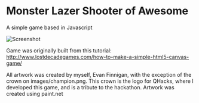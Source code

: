 # Monster Lazer Shooter of Awesome
A simple game based in Javascript

![Screenshot](http://i.imgur.com/k2m6qJS.png)

Game was originally built from this tutorial: http://www.lostdecadegames.com/how-to-make-a-simple-html5-canvas-game/

All artwork was created by myself, Evan Finnigan, with the exception of the crown on images/champion.png. This crown is the logo for QHacks, where I developed this game, and is a tribute to the hackathon.
Artwork was created using paint.net
